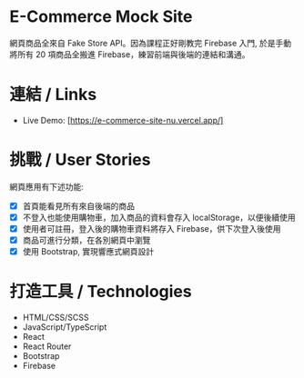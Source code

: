 # E-Commerce Mock Site

網頁商品全來自 Fake Store API。因為課程正好剛教完 Firebase 入門, 於是手動將所有 20 項商品全搬進 Firebase，練習前端與後端的連結和溝通。

# 連結 / Links

- Live Demo: [https://e-commerce-site-nu.vercel.app/]

# 挑戰 / User Stories

網頁應用有下述功能:

- [x] 首頁能看見所有來自後端的商品
- [x] 不登入也能使用購物車，加入商品的資料會存入 localStorage，以便後續使用
- [x] 使用者可註冊，登入後的購物車資料將存入 Firebase，供下次登入後使用
- [x] 商品可進行分類，在各別網頁中瀏覽
- [x] 使用 Bootstrap, 實現響應式網頁設計

# 打造工具 / Technologies

- HTML/CSS/SCSS
- JavaScript/TypeScript
- React
- React Router
- Bootstrap
- Firebase
